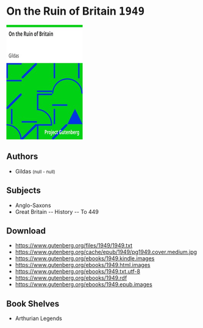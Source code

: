 # On the Ruin of Britain <kbd>1949</kbd>

![](./cover.medium.jpg "")

## Authors


 - Gildas <small>(null - null)</small>

## Subjects


 - Anglo-Saxons
 - Great Britain -- History -- To 449

## Download


 - https://www.gutenberg.org/files/1949/1949.txt
 - https://www.gutenberg.org/cache/epub/1949/pg1949.cover.medium.jpg
 - https://www.gutenberg.org/ebooks/1949.kindle.images
 - https://www.gutenberg.org/ebooks/1949.html.images
 - https://www.gutenberg.org/ebooks/1949.txt.utf-8
 - https://www.gutenberg.org/ebooks/1949.rdf
 - https://www.gutenberg.org/ebooks/1949.epub.images

## Book Shelves


 - Arthurian Legends
